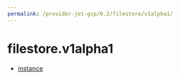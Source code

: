```yaml
---
permalink: /provider-jet-gcp/0.2/filestore/v1alpha1/
---
```


# filestore.v1alpha1



* [instance](instance.md)
